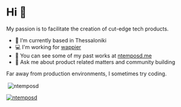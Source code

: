 <h1>Hi 👋</h1>
<p>My passion is to facilitate the creation of cut-edge tech products.</p>

- 📍 I’m currently based in Thessaloniki
- 💻 I'm working for [wappier](https://wappier.com/)
- 👨‍ You can see some of my past works at [ntemposd.me](ntemposd.me)
- 💬 Ask me about product related matters and community building

<p>Far away from production environments, I sometimes try coding.</p>

<!--<<p><img align="left" src="https://github-readme-stats.vercel.app/api/top-langs?username=ntemposd&show_icons=true&locale=en&layout=compact" alt="ntemposd" /></p>-->

<p>&nbsp;<img align="center" src="https://github-readme-stats.vercel.app/api?username=ntemposd&show_icons=true&locale=en" alt="ntemposd" /></p>

<!--<p><img align="center" src="https://github-readme-streak-stats.herokuapp.com/?user=ntemposd&" alt="ntemposd" /></p>-->

<p align="left"> <a href="https://twitter.com/ntemposd" target="blank"><img src="https://img.shields.io/twitter/follow/ntemposd?logo=twitter&style=for-the-badge" alt="ntemposd" /></a> </p>


